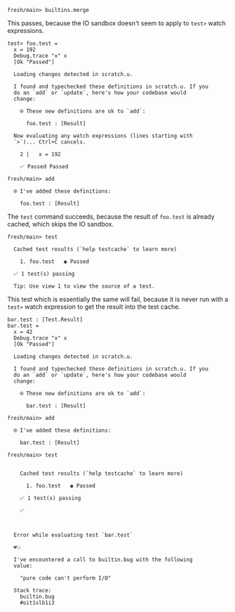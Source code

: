 ``` ucm :hide
fresh/main> builtins.merge
```

This passes, because the IO sandbox doesn't seem to apply to `test>` watch expressions.

``` unison
test> foo.test =
  x = 192
  Debug.trace "x" x
  [Ok "Passed"]
```

``` ucm :added-by-ucm
  Loading changes detected in scratch.u.

  I found and typechecked these definitions in scratch.u. If you
  do an `add` or `update`, here's how your codebase would
  change:

    ⍟ These new definitions are ok to `add`:
    
      foo.test : [Result]

  Now evaluating any watch expressions (lines starting with
  `>`)... Ctrl+C cancels.

    2 |   x = 192
    
    ✅ Passed Passed
```

``` ucm
fresh/main> add

  ⍟ I've added these definitions:

    foo.test : [Result]
```

The `test` command succeeds, because the result of `foo.test` is already cached, which skips the IO sandbox.

``` ucm
fresh/main> test

  Cached test results (`help testcache` to learn more)

    1. foo.test   ◉ Passed

  ✅ 1 test(s) passing

  Tip: Use view 1 to view the source of a test.
```

This test which is essentially the same will fail, because it is never run with a `test>` watch expression to get the result into the test cache.

``` unison
bar.test : [Test.Result]
bar.test =
  x = 42
  Debug.trace "x" x
  [Ok "Passed"]
```

``` ucm :added-by-ucm
  Loading changes detected in scratch.u.

  I found and typechecked these definitions in scratch.u. If you
  do an `add` or `update`, here's how your codebase would
  change:

    ⍟ These new definitions are ok to `add`:
    
      bar.test : [Result]
```

``` ucm
fresh/main> add

  ⍟ I've added these definitions:

    bar.test : [Result]
```

``` ucm :error
fresh/main> test

    
    Cached test results (`help testcache` to learn more)
    
      1. foo.test   ◉ Passed
    
    ✅ 1 test(s) passing
    
    ✅  



  Error while evaluating test `bar.test`

  💔💥

  I've encountered a call to builtin.bug with the following
  value:

    "pure code can't perform I/O"

  Stack trace:
    builtin.bug
    #oit1slb1i3
```

